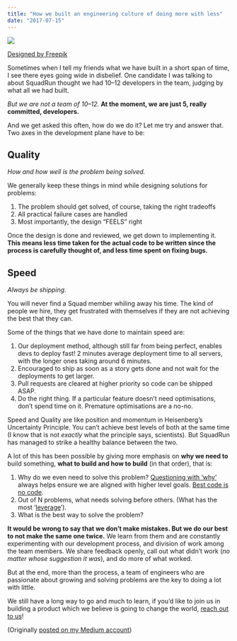 ```yaml
---
title: "How we built an engineering culture of doing more with less"
date: "2017-07-15"
---
```


![](https://ktbt10.files.wordpress.com/2017/07/c204b-1acz5awgg43cfyan_khpixq.png)

[Designed by Freepik](https://www.freepik.com/free-vector/two-developers-planning-their-work_1311469.htm)

Sometimes when I tell my friends what we have built in a short span of time, I see there eyes going wide in disbelief. One candidate I was talking to about SquadRun thought we had 10–12 developers in the team, judging by what all we had built.

_But we are not a team of 10–12._ **At the moment, we are just 5, really committed, developers.**

And we get asked this often, how do we do it? Let me try and answer that. Two axes in the development plane have to be:

## **Quality**

_How and how well is the problem being solved._

We generally keep these things in mind while designing solutions for problems:

1. The problem should get solved, of course, taking the right tradeoffs
2. All practical failure cases are handled
3. Most importantly, the design “FEELS” right

Once the design is done and reviewed, we get down to implementing it. **This means less time taken for the actual code to be written since the process is carefully thought of, and less time spent on fixing bugs.**

## **Speed**

_Always be shipping._

You will never find a Squad member whiling away his time. The kind of people we hire, they get frustrated with themselves if they are not achieving the best that they can.

Some of the things that we have done to maintain speed are:

1. Our deployment method, although still far from being perfect, enables devs to deploy fast! 2 minutes average deployment time to all servers, with the longer ones taking around 6 minutes.
2. Encouraged to ship as soon as a story gets done and not wait for the deployments to get larger.
3. Pull requests are cleared at higher priority so code can be shipped ASAP.
4. Do the right thing. If a particular feature doesn’t need optimisations, don’t spend time on it. Premature optimisations are a no-no.

Speed and Quality are like position and momentum in Heisenberg’s Uncertainty Principle. You can’t achieve best levels of both at the same time (I know that is not _exactly_ what the principle says, scientists). But SquadRun has managed to strike a healthy balance between the two.

A lot of this has been possible by giving more emphasis on **why we need to** build something, **what to build and how to build** (in that order), that is:

1. Why do we even need to solve this problem? [Questioning with ‘why’](https://www.youtube.com/watch?v=qp0HIF3SfI4) always helps ensure we are aligned with higher level goals. [Best code is no code](https://blog.codinghorror.com/the-best-code-is-no-code-at-all/).
2. Out of N problems, what needs solving before others. (What has the most ‘[leverage](https://www.goodreads.com/book/show/25238425-the-effective-engineer)’).
3. What is the best way to solve the problem?

**It would be wrong to say that we don’t make mistakes. But we do our best to not make the same one twice.** We learn from them and are constantly experimenting with our development process, and division of work among the team members. We share feedback openly, call out what didn’t work (_no matter whose suggestion it was_), and do more of what worked.

But at the end, more than the process, a team of engineers who are passionate about growing and solving problems are the key to doing a lot with little.

We still have a long way to go and much to learn, if you’d like to join us in building a product which we believe is going to change the world, [reach out to us](http://bit.ly/squad-careers)!

(Originally [posted on my Medium account](https://medium.com/squad-engineering/how-we-built-an-engineering-culture-of-doing-more-with-less-a0a053be8e30))
